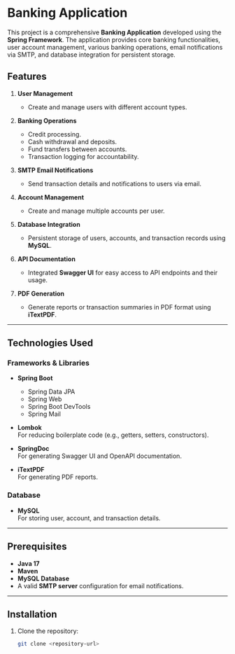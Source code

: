 # Banking Application

This project is a comprehensive **Banking Application** developed using the **Spring Framework**. 
The application provides core banking functionalities, user account management, various banking operations, email notifications via SMTP, and database integration for persistent storage.

## Features

1. **User Management**  
   - Create and manage users with different account types.

2. **Banking Operations**  
   - Credit processing.  
   - Cash withdrawal and deposits.  
   - Fund transfers between accounts.  
   - Transaction logging for accountability.

3. **SMTP Email Notifications**  
   - Send transaction details and notifications to users via email.

4. **Account Management**  
   - Create and manage multiple accounts per user.

5. **Database Integration**  
   - Persistent storage of users, accounts, and transaction records using **MySQL**.

6. **API Documentation**  
   - Integrated **Swagger UI** for easy access to API endpoints and their usage.

7. **PDF Generation**  
   - Generate reports or transaction summaries in PDF format using **iTextPDF**.

---

## Technologies Used

### Frameworks & Libraries
- **Spring Boot**
  - Spring Data JPA
  - Spring Web
  - Spring Boot DevTools
  - Spring Mail

- **Lombok**  
  For reducing boilerplate code (e.g., getters, setters, constructors).

- **SpringDoc**  
  For generating Swagger UI and OpenAPI documentation.

- **iTextPDF**  
  For generating PDF reports.

### Database
- **MySQL**  
  For storing user, account, and transaction details.

---

## Prerequisites

- **Java 17** 
- **Maven**
- **MySQL Database**
- A valid **SMTP server** configuration for email notifications.

---

## Installation

1. Clone the repository:
   ```bash
   git clone <repository-url>
